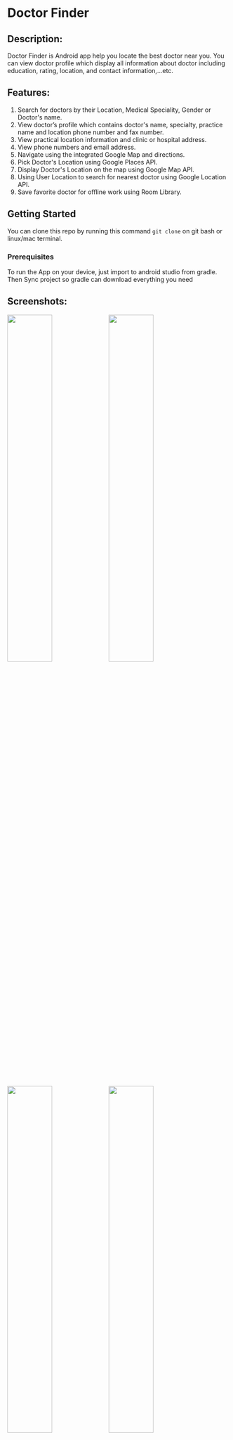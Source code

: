 # Doctor Finder

## Description:
Doctor Finder is Android app help you locate the best doctor near you. You can view doctor profile
which display all information about doctor including education, rating, location, and contact
information,...etc.

## Features:
1. Search for doctors by their Location, Medical Speciality, Gender or Doctor's name.
2. View  doctor’s profile which contains doctor's name, specialty, practice name and location
   phone number and fax number.
3. View practical location information and clinic or hospital address.
4. View phone numbers and email address.
5. Navigate using the integrated Google Map and directions.
6. Pick Doctor's Location using Google Places API.
7. Display Doctor's Location on the map using Google Map API.
8. Using User Location to search for nearest doctor using Google Location API.
9. Save favorite doctor for offline work using Room Library.


## Getting Started

You can clone this repo by running this command ``` git clone ``` on git bash or linux/mac terminal.

### Prerequisites

To run the App on your device, just import to android studio from gradle.
Then Sync project so gradle can download everything you need

## Screenshots:
<img width="45%" src="https://user-images.githubusercontent.com/13278795/42703992-87cacde6-86ce-11e8-86d1-f94261225446.png" />

<img width="45%" src="https://user-images.githubusercontent.com/13278795/42704119-eb9a8e9c-86ce-11e8-9744-10dbaea94e55.png" />

<img width="45%" src="https://user-images.githubusercontent.com/13278795/42704251-738c7fea-86cf-11e8-9661-c32478b24c6a.png" />

<img width="45%" src="https://user-images.githubusercontent.com/13278795/42704358-cef14f64-86cf-11e8-80f4-cfd6431d3160.png" />


<img width="45%" src="https://user-images.githubusercontent.com/13278795/42704449-1c128420-86d0-11e8-9f01-135136f1d4d8.png" />

<img width="45%" src="https://user-images.githubusercontent.com/13278795/42704544-7cf475aa-86d0-11e8-8af6-102c4ac2f421.png" />


## Libraries:
* [ButterKnife](https://github.com/JakeWharton/butterknife)
* [Retrofit](https://github.com/square/retrofit)
* [GSON](https://github.com/google/gson)
* [Picasso](http://square.github.io/picasso/)
* [Parceler](https://github.com/johncarl81/parceler)
* [SearchableSpinner](https://github.com/MdFarhanRaja/SearchableSpinner)
* [Room Persistence Library](https://developer.android.com/topic/libraries/architecture/room)
* [ViewModel](https://developer.android.com/topic/libraries/architecture/viewmo)
* [Handling lifecycles with lifecycle-aware components](https://developer.android.com/topic/libraries/architecture/lifecycle)
* [Shimmerlayout](https://github.com/team-supercharge/ShimmerLayout)
* [LikeButton](https://github.com/jd-alexander/LikeButton)
* [MaterialEditText](https://github.com/rengwuxian/MaterialEditText)
* [WaveSwipeRefreshLayout](https://github.com/recruit-lifestyle/WaveSwipeRefreshLayout)
* [Sweet Alert Dialog](https://github.com/pedant/sweet-alert-dialog)

### Contributors on GitHub
Please feel free to make a pull request. There is so much to improve on.

Also few tests have been written, and hopefully we can have more from your contribution so to fix those hidden bugs and ensure the project is safe to use for learning

#### Developer
* e-mail : reda.rm148@gmail.com
* Linkedin: [redatawfik](https://www.linkedin.com/in/redatawfik/)


License
-------

    Copyright 2018 Reda Tawfik

    Licensed under the Apache License, Version 2.0 (the "License");
    you may not use this file except in compliance with the License.
    You may obtain a copy of the License at

       http://www.apache.org/licenses/LICENSE-2.0

    Unless required by applicable law or agreed to in writing, software
    distributed under the License is distributed on an "AS IS" BASIS,
    WITHOUT WARRANTIES OR CONDITIONS OF ANY KIND, either express or implied.
    See the License for the specific language governing permissions and
    limitations under the License.
